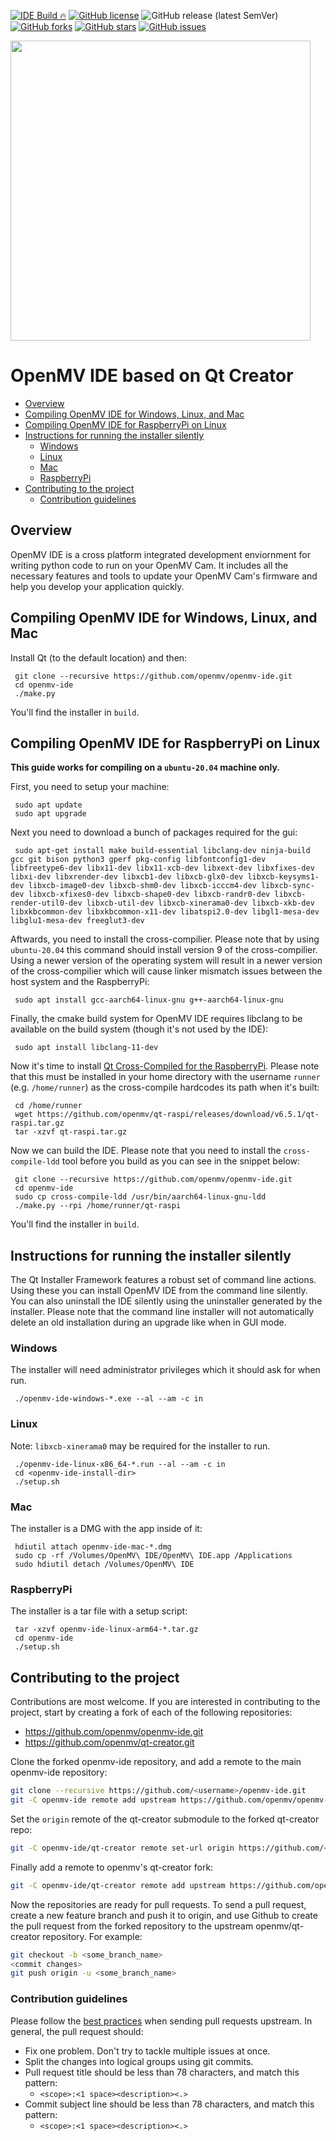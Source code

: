[![IDE Build 🔥](https://github.com/openmv/openmv-ide/actions/workflows/main.yml/badge.svg)](https://github.com/openmv/openmv-ide/actions/workflows/main.yml)
[![GitHub license](https://img.shields.io/github/license/openmv/openmv-ide?label=license%20%E2%9A%96)](https://github.com/openmv/openmv-ide/blob/master/LICENSE)
![GitHub release (latest SemVer)](https://img.shields.io/github/v/release/openmv/openmv-ide?sort=semver)
[![GitHub forks](https://img.shields.io/github/forks/openmv/openmv-ide?color=green)](https://github.com/openmv/openmv-ide/network)
[![GitHub stars](https://img.shields.io/github/stars/openmv/openmv-ide?color=yellow)](https://github.com/openmv/openmv-ide/stargazers)
[![GitHub issues](https://img.shields.io/github/issues/openmv/openmv-ide?color=orange)](https://github.com/openmv/openmv-ide/issues)

<img  width="480" src="https://raw.githubusercontent.com/openmv/openmv-media/master/logos/openmv-logo/logo.png">

# OpenMV IDE based on Qt Creator

  - [Overview](#overview)
  - [Compiling OpenMV IDE for Windows, Linux, and Mac](#compiling-openmv-ide-for-windows-linux-and-mac)
  - [Compiling OpenMV IDE for RaspberryPi on Linux](#compiling-openmv-ide-for-raspberrypi-on-linux)
  - [Instructions for running the installer silently](#instructions-for-running-the-installer-silently)
    + [Windows](#windows)
    + [Linux](#linux)
    + [Mac](#mac)
    + [RaspberryPi](#raspberrypi)
  - [Contributing to the project](#contributing-to-the-project)
    + [Contribution guidelines](#contribution-guidelines)

## Overview

OpenMV IDE is a cross platform integrated development enviornment for writing python code to run on your OpenMV Cam. It includes all the necessary features and tools to update your OpenMV Cam's firmware and help you develop your application quickly.

## Compiling OpenMV IDE for Windows, Linux, and Mac

Install Qt (to the default location) and then:

     git clone --recursive https://github.com/openmv/openmv-ide.git
     cd openmv-ide
     ./make.py

You'll find the installer in `build`.

## Compiling OpenMV IDE for RaspberryPi on Linux

**This guide works for compiling on a `ubuntu-20.04` machine only.**

First, you need to setup your machine:

     sudo apt update
     sudo apt upgrade

Next you need to download a bunch of packages required for the gui:

     sudo apt-get install make build-essential libclang-dev ninja-build gcc git bison python3 gperf pkg-config libfontconfig1-dev libfreetype6-dev libx11-dev libx11-xcb-dev libxext-dev libxfixes-dev libxi-dev libxrender-dev libxcb1-dev libxcb-glx0-dev libxcb-keysyms1-dev libxcb-image0-dev libxcb-shm0-dev libxcb-icccm4-dev libxcb-sync-dev libxcb-xfixes0-dev libxcb-shape0-dev libxcb-randr0-dev libxcb-render-util0-dev libxcb-util-dev libxcb-xinerama0-dev libxcb-xkb-dev libxkbcommon-dev libxkbcommon-x11-dev libatspi2.0-dev libgl1-mesa-dev libglu1-mesa-dev freeglut3-dev

Aftwards, you need to install the cross-compilier. Please note that by using `ubuntu-20.04` this command should install version 9 of the cross-compilier. Using a newer version of the operating system will result in a newer version of the cross-compilier which will cause linker mismatch issues between the host system and the RaspberryPi:

     sudo apt install gcc-aarch64-linux-gnu g++-aarch64-linux-gnu

Finally, the cmake build system for OpenMV IDE requires libclang to be available on the build system (though it's not used by the IDE):

     sudo apt install libclang-11-dev

Now it's time to install [Qt Cross-Compiled for the RaspberryPi](https://github.com/openmv/qt-raspi). Please note that this must be installed in your home directory with the username `runner` (e.g. `/home/runner`) as the cross-compile hardcodes its path when it's built:

     cd /home/runner
     wget https://github.com/openmv/qt-raspi/releases/download/v6.5.1/qt-raspi.tar.gz
     tar -xzvf qt-raspi.tar.gz

Now we can build the IDE. Please note that you need to install the `cross-compile-ldd` tool before you build as you can see in the snippet below:

     git clone --recursive https://github.com/openmv/openmv-ide.git
     cd openmv-ide
     sudo cp cross-compile-ldd /usr/bin/aarch64-linux-gnu-ldd
     ./make.py --rpi /home/runner/qt-raspi

You'll find the installer in `build`.

## Instructions for running the installer silently

The Qt Installer Framework features a robust set of command line actions. Using these you can install OpenMV IDE from the command line silently. You can also uninstall the IDE silently using the uninstaller generated by the installer. Please note that the command line installer will not automatically delete an old installation during an upgrade like when in GUI mode.

### Windows

The installer will need administrator privileges which it should ask for when run.

     ./openmv-ide-windows-*.exe --al --am -c in

### Linux

Note: `libxcb-xinerama0` may be required for the installer to run.

     ./openmv-ide-linux-x86_64-*.run --al --am -c in
     cd <openmv-ide-install-dir>
     ./setup.sh

### Mac

The installer is a DMG with the app inside of it:

     hdiutil attach openmv-ide-mac-*.dmg
     sudo cp -rf /Volumes/OpenMV\ IDE/OpenMV\ IDE.app /Applications
     sudo hdiutil detach /Volumes/OpenMV\ IDE

### RaspberryPi

The installer is a tar file with a setup script:

     tar -xzvf openmv-ide-linux-arm64-*.tar.gz
     cd openmv-ide
     ./setup.sh

## Contributing to the project

Contributions are most welcome. If you are interested in contributing to the project, start by creating a fork of each of the following repositories:

* https://github.com/openmv/openmv-ide.git
* https://github.com/openmv/qt-creator.git

Clone the forked openmv-ide repository, and add a remote to the main openmv-ide repository:
```bash
git clone --recursive https://github.com/<username>/openmv-ide.git
git -C openmv-ide remote add upstream https://github.com/openmv/openmv-ide.git
```

Set the `origin` remote of the qt-creator submodule to the forked qt-creator repo:
```bash
git -C openmv-ide/qt-creator remote set-url origin https://github.com/<username>/qtcreator.git
```

Finally add a remote to openmv's qt-creator fork:
```bash
git -C openmv-ide/qt-creator remote add upstream https://github.com/openmv/qt-creator.git
```

Now the repositories are ready for pull requests. To send a pull request, create a new feature branch and push it to origin, and use Github to create the pull request from the forked repository to the upstream openmv/qt-creator repository. For example:
```bash
git checkout -b <some_branch_name>
<commit changes>
git push origin -u <some_branch_name>
```

### Contribution guidelines
Please follow the [best practices](https://developers.google.com/blockly/guides/modify/contribute/write_a_good_pr) when sending pull requests upstream. In general, the pull request should:
* Fix one problem. Don't try to tackle multiple issues at once.
* Split the changes into logical groups using git commits.
* Pull request title should be less than 78 characters, and match this pattern:
  * `<scope>:<1 space><description><.>`
* Commit subject line should be less than 78 characters, and match this pattern:
  * `<scope>:<1 space><description><.>`
